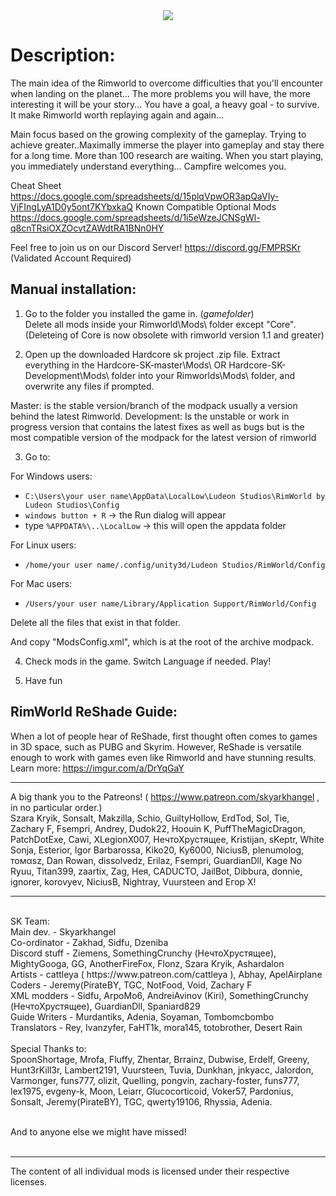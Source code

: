 <center><img src="http://s008.radikal.ru/i304/1512/b8/e77f133acb4e.gif"></center>

# Description:

The main idea of the Rimworld to overcome difficulties that you'll encounter when landing on the planet... The more problems you will have, the more interesting it will be your story... You have a goal, a heavy goal - to survive. It make Rimworld worth replaying again and again...

Main focus based on the growing complexity of the gameplay. Trying to achieve greater..Maximally immerse the player into gameplay and stay there for a long time. More than 100 research are waiting. When you start playing, you immediately understand everything... Campfire welcomes you.

Cheat Sheet
https://docs.google.com/spreadsheets/d/15plqVpwOR3apQaVIy-VjFIngLyA1D0y5ont7KYbxkaQ
Known Compatible Optional Mods
https://docs.google.com/spreadsheets/d/1i5eWzeJCNSgWl-q8cnTRsiOXZOcvtZAWdtRA1BNn0HY

Feel free to join us on our Discord Server!
https://discord.gg/FMPRSKr
(Validated Account Required)

## Manual installation:

1. Go to the folder you installed the game in. (*gamefolder*)    
Delete all mods inside your Rimworld\Mods\ folder except "Core". (Deleteing of Core is now obsolete with rimworld version 1.1 and greater)

2. Open up the downloaded Hardcore sk project .zip file.
Extract everything in the Hardcore-SK-master\Mods\ OR Hardcore-SK-Development\Mods\ folder into your Rimworlds\Mods\ folder, and overwrite any files if prompted.

Master: is the stable version/branch of the modpack usually a version behind the latest Rimworld. 
Development: Is the unstable or work in progress version that contains the latest fixes as well as bugs but is the most compatible version of the modpack for the latest version of rimworld

3. Go to:

For Windows users:
- `C:\Users\your user name\AppData\LocalLow\Ludeon Studios\RimWorld by Ludeon Studios\Config`
- `windows button + R` -> the Run dialog will appear
- type `%APPDATA%\..\LocalLow` -> this will open the appdata folder

For Linux users:
- `/home/your user name/.config/unity3d/Ludeon Studios/RimWorld/Config`

For Mac users:
- `/Users/your user name/Library/Application Support/RimWorld/Config`

Delete all the files that exist in that folder.

And copy "ModsConfig.xml", which is at the root of the archive modpack.

4. Check mods in the game. Switch Language if needed. Play!

5. Have fun <i class="fa fa-smile-o"></i>   

## RimWorld ReShade Guide:
When a lot of people hear of ReShade, first thought often comes to games in 3D space, such as PUBG and Skyrim. However, ReShade is versatile enough to work with games even like Rimworld and have stunning results.
Learn more: https://imgur.com/a/DrYqGaY

____
A big thank you to the Patreons! ( https://www.patreon.com/skyarkhangel , in no particular order.)
<br>Szara Kryik, Sonsalt, Makzilla, Schio, GuiltyHollow, ErdTod, Sol, Tie, Zachary F, Fsempri, Andrey, Dudok22, Hoouin K, PuffTheMagicDragon,
PatchDotExe, Cawi, XLegionX007, НечтоХрустящее, Kristijan, sKeptr, White Sonja, Esterior, Igor Barbarossa, Kiko20, Ky6000, NiciusB, plenumolog, томαѕz, Dan Rowan, dissolvedz, Erilaz, Fsempri, GuardianDll, Kage No Ryuu, Titan399, zaartix, Zag, Нея, CADUCTO, JailBot, Dibbura, donnie, ignorer, korovyev, NiciusB, Nightray, Vuursteen and Егор Х! 
____
<br>
SK Team:
<br>Main dev. - Skyarkhangel
<br>Co-ordinator - Zakhad, Sidfu, Dzeniba
<br>Discord stuff - Ziemens, SomethingCrunchy (НечтоХрустящее), MightyGooga, GG, AnotherFireFox, Flonz, Szara Kryik, Ashardalon
<br>Artists - cattleya ( https://www.patreon.com/cattleya ), Abhay, ApelAirplane
<br>Coders - Jeremy(PirateBY, TGC, NotFood, Void, Zachary F
<br>XML modders - Sidfu, ArpoMo6, AndreiAvinov (Kiri), SomethingCrunchy (НечтоХрустящее), GuardianDll, Spaniard829 
<br>Guide Writers - Murdantiks, Adenia, Soyaman, Tombomcbombo
<br>Translators - Rey, Ivanzyfer, FaHT1k, mora145, totobrother, Desert Rain
<br>
<br>
Special Thanks to:
<br>SpoonShortage, Mrofa, Fluffy, Zhentar, Brrainz, Dubwise, Erdelf, Greeny, Hunt3rKill3r, Lambert2191, Vuursteen, Tuvia, Dunkhan, jnkyacc, Jalordon, Varmonger, funs777, olizit, Quelling, pongvin, zachary-foster, funs777, lex1975, evgeny-k, Moon, Leiarr, Glucocorticoid, Voker57, Pardonius, Sonsalt, Jeremy(PirateBY), TGC, qwerty19106, Rhyssia, Adenia.

<br>And to anyone else we might have missed!
<br>
<br>
____

The content of all individual mods is licensed under their respective licenses.
